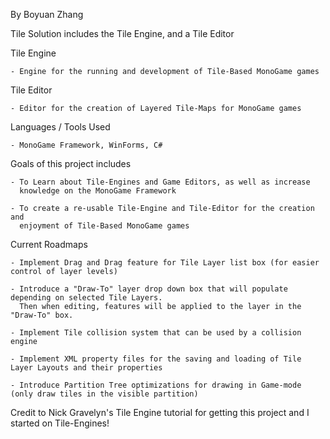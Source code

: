 By Boyuan Zhang

Tile Solution includes the Tile Engine, and a Tile Editor

Tile Engine
	
	- Engine for the running and development of Tile-Based MonoGame games
	
Tile Editor
	
	- Editor for the creation of Layered Tile-Maps for MonoGame games

	
Languages / Tools Used

	- MonoGame Framework, WinForms, C#

Goals of this project includes

	- To Learn about Tile-Engines and Game Editors, as well as increase 
	  knowledge on the MonoGame Framework

	- To create a re-usable Tile-Engine and Tile-Editor for the creation and 
	  enjoyment of Tile-Based MonoGame games
	  
	  
Current Roadmaps
	
	- Implement Drag and Drag feature for Tile Layer list box (for easier control of layer levels)
	
	- Introduce a "Draw-To" layer drop down box that will populate depending on selected Tile Layers.
	  Then when editing, features will be applied to the layer in the "Draw-To" box.
	
	- Implement Tile collision system that can be used by a collision engine
	
	- Implement XML property files for the saving and loading of Tile Layer Layouts and their properties
	
	- Introduce Partition Tree optimizations for drawing in Game-mode (only draw tiles in the visible partition)
	
Credit to Nick Gravelyn's Tile Engine tutorial for getting this project and I started on Tile-Engines!
